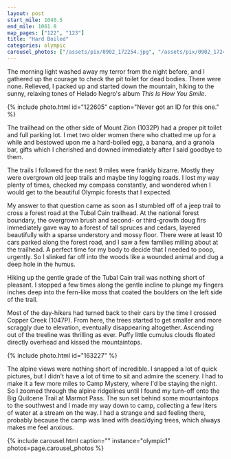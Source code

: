 ```yaml
---
layout: post
start_mile: 1040.5
end_mile: 1061.8
map_pages: ["122", "123"]
title: "Hard Boiled"
categories: olympic
carousel_photos: ["/assets/pix/0902_172254.jpg", "/assets/pix/0902_172420.jpg", "/assets/pix/0902_174622.jpg", "/assets/pix/0902_174521.jpg"]
---
```


The morning light washed away my terror from the night before, and I gathered up
the courage to check the pit toilet for dead bodies. There were none.  Relieved,
I packed up and started down the mountain, hiking to the sunny, relaxing tones
of Helado Negro's album *This Is How You Smile*.

{% include photo.html id="122605" caption="Never got an ID for this one." %}

The trailhead on the other side of Mount Zion (1032P) had a proper pit toilet
and full parking lot. I met two older women there who chatted me up for a while
and bestowed upon me a hard-boiled egg, a banana, and a granola bar, gifts which
I cherished and downed immediately after I said goodbye to them.

The trails I followed for the next 9 miles were frankly bizarre. Mostly they
were overgrown old jeep trails and maybe tiny logging roads. I lost my way
plenty of times, checked my compass constantly, and wondered when I would get
to the beautiful Olympic forests that I expected.

My answer to that question came as soon as I stumbled off of a jeep trail to
cross a forest road at the Tubal Cain trailhead. At the national forest
boundary, the overgrown brush and second- or third-growth doug firs immediately
gave way to a forest of tall spruces and cedars, layered beautifully with a
sparse understory and mossy floor. There were at least 10 cars parked along the
forest road, and I saw a few families milling about at the trailhead. A perfect
time for my body to decide that I needed to poop, urgently. So I slinked far off
into the woods like a wounded animal and dug a deep hole in the humus.

Hiking up the gentle grade of the Tubal Cain trail was nothing short of
pleasant. I stopped a few times along the gentle incline to plunge my fingers
inches deep into the fern-like moss that coated the boulders on the left side of
the trail.

Most of the day-hikers had turned back to their cars by the time I crossed
Copper Creek (1047P). From here, the trees started to get smaller and more
scraggly due to elevation, eventually disappearing altogether. Ascending out of
the treeline was thrilling as ever. Puffy little cumulus clouds floated directly
overhead and kissed the mountaintops.

{% include photo.html id="163227" %}

The alpine views were nothing short of incredible. I snapped a lot of quick
pictures, but I didn't have a lot of time to sit and admire the scenery. I had
to make it a few more miles to Camp Mystery, where I'd be staying the night. So
I zoomed through the alpine ridgelines until I found my turn-off onto the Big
Quilcene Trail at Marmot Pass. The sun set behind some mountaintops to the
southwest and I made my way down to camp, collecting a few liters of water at a
stream on the way. I had a strange and sad feeling there, probably because the
camp was lined with dead/dying trees, which always makes me feel anxious.

{% include carousel.html caption="" instance="olympic1" photos=page.carousel_photos %}
